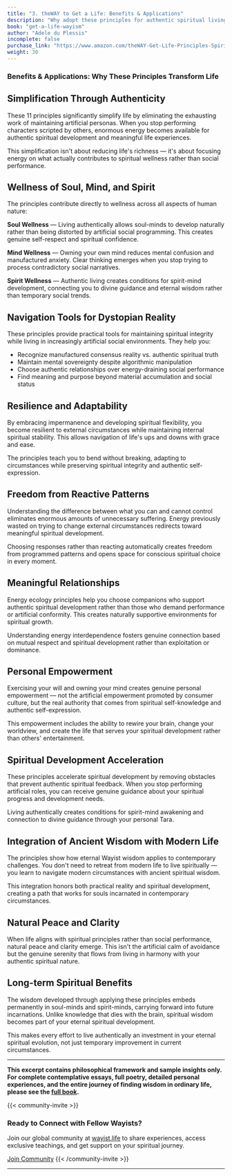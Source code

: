 ```yaml
---
title: "3. theWAY to Get a Life: Benefits & Applications"
description: "Why adopt these principles for authentic spiritual living"
book: "get-a-life-wayism"
author: "Adele du Plessis"
incomplete: false
purchase_link: "https://www.amazon.com/theWAY-Get-Life-Principles-Spirit-ebook/dp/B0DR9YWPCC/"
weight: 30
---
```


### Benefits & Applications: Why These Principles Transform Life


## Simplification Through Authenticity

These 11 principles significantly simplify life by eliminating the exhausting work of maintaining artificial personas. When you stop performing characters scripted by others, enormous energy becomes available for authentic spiritual development and meaningful life experiences.

This simplification isn't about reducing life's richness — it's about focusing energy on what actually contributes to spiritual wellness rather than social performance.

## Wellness of Soul, Mind, and Spirit

The principles contribute directly to wellness across all aspects of human nature:

**Soul Wellness** — Living authentically allows soul-minds to develop naturally rather than being distorted by artificial social programming. This creates genuine self-respect and spiritual confidence.

**Mind Wellness** — Owning your own mind reduces mental confusion and manufactured anxiety. Clear thinking emerges when you stop trying to process contradictory social narratives.

**Spirit Wellness** — Authentic living creates conditions for spirit-mind development, connecting you to divine guidance and eternal wisdom rather than temporary social trends.

## Navigation Tools for Dystopian Reality

These principles provide practical tools for maintaining spiritual integrity while living in increasingly artificial social environments. They help you:

- Recognize manufactured consensus reality vs. authentic spiritual truth
- Maintain mental sovereignty despite algorithmic manipulation
- Choose authentic relationships over energy-draining social performance
- Find meaning and purpose beyond material accumulation and social status

## Resilience and Adaptability

By embracing impermanence and developing spiritual flexibility, you become resilient to external circumstances while maintaining internal spiritual stability. This allows navigation of life's ups and downs with grace and ease.

The principles teach you to bend without breaking, adapting to circumstances while preserving spiritual integrity and authentic self-expression.

## Freedom from Reactive Patterns

Understanding the difference between what you can and cannot control eliminates enormous amounts of unnecessary suffering. Energy previously wasted on trying to change external circumstances redirects toward meaningful spiritual development.

Choosing responses rather than reacting automatically creates freedom from programmed patterns and opens space for conscious spiritual choice in every moment.

## Meaningful Relationships

Energy ecology principles help you choose companions who support authentic spiritual development rather than those who demand performance or artificial conformity. This creates naturally supportive environments for spiritual growth.

Understanding energy interdependence fosters genuine connection based on mutual respect and spiritual development rather than exploitation or dominance.

## Personal Empowerment

Exercising your will and owning your mind creates genuine personal empowerment — not the artificial empowerment promoted by consumer culture, but the real authority that comes from spiritual self-knowledge and authentic self-expression.

This empowerment includes the ability to rewire your brain, change your worldview, and create the life that serves your spiritual development rather than others' entertainment.

## Spiritual Development Acceleration

These principles accelerate spiritual development by removing obstacles that prevent authentic spiritual feedback. When you stop performing artificial roles, you can receive genuine guidance about your spiritual progress and development needs.

Living authentically creates conditions for spirit-mind awakening and connection to divine guidance through your personal Tara.

## Integration of Ancient Wisdom with Modern Life

The principles show how eternal Wayist wisdom applies to contemporary challenges. You don't need to retreat from modern life to live spiritually — you learn to navigate modern circumstances with ancient spiritual wisdom.

This integration honors both practical reality and spiritual development, creating a path that works for souls incarnated in contemporary circumstances.

## Natural Peace and Clarity

When life aligns with spiritual principles rather than social performance, natural peace and clarity emerge. This isn't the artificial calm of avoidance but the genuine serenity that flows from living in harmony with your authentic spiritual nature.

## Long-term Spiritual Benefits

The wisdom developed through applying these principles embeds permanently in soul-minds and spirit-minds, carrying forward into future incarnations. Unlike knowledge that dies with the brain, spiritual wisdom becomes part of your eternal spiritual development.

This makes every effort to live authentically an investment in your eternal spiritual evolution, not just temporary improvement in current circumstances.



---

**This excerpt contains philosophical framework and sample insights only. For complete contemplative essays, full poetry, detailed personal experiences, and the entire journey of finding wisdom in ordinary life, please see the [full book](https://www.amazon.com/theWAY-Get-Life-Principles-Spirit-ebook/dp/B0DR9YWPCC/).**

{{< community-invite >}}
### Ready to Connect with Fellow Wayists?

Join our global community at [wayist.life](https://wayist.life) to share experiences, access exclusive teachings, and get support on your spiritual journey.

<a href="https://wayist.life" class="cta-button">Join Community</a>
{{< /community-invite >}}

---

